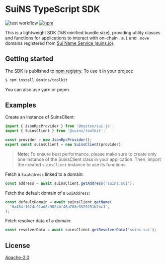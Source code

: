 # SuiNS TypeScript SDK

![test workflow](https://github.com/SuiNSdapp/toolkit/actions/workflows/e2e-test.yml/badge.svg)
[![npm](https://img.shields.io/npm/v/@suins/toolkit?&color=brightgreen)](https://www.npmjs.com/package/@suins/toolkit)

This is a lightweight SDK (1kB minified bundle size), providing utility classes and functions for applications to interact with on-chain `.sui` and `.move` domains registered from [Sui Name Service (suins.io)](https://suins.io).

## Getting started

The SDK is published to [npm registry](https://www.npmjs.com/package/@suins/toolkit). To use it in your project:

```bash
$ npm install @suins/toolkit
```

You can also use yarn or pnpm.

## Examples

Create an instance of SuinsClient:

```typescript
import { JsonRpcProvider } from '@mysten/sui.js';
import { SuinsClient } from '@suins/toolkit';

const provider = new JsonRpcProvider();
export const suinsClient = new SuinsClient(provider);
```

> **Note:** To ensure best performance, please make sure to create only one instance of the SuinsClient class in your application. Then, import the created `suinsClient` instance to use its functions.

Fetch a `SuiAddress` linked to a domain:

```typescript
const address = await suinsClient.getAddress('suins.sui');
```

Fetch the default domain of a `SuiAddress`:

```typescript
const defaultDomain = await suinsClient.getName(
  '0x484f1024c91ad8c9824bf46a708e3529251b2bc3',
);
```

Fetch resolver data of a domain:

```typescript
const resolverData = await suinsClient.getResolverData('suins.sui');
```

## License

[Apache-2.0](https://github.com/SuiNSdapp/toolkit/blob/main/LICENSE)
